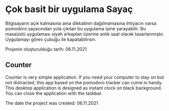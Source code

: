 # Çok basit bir uygulama Sayaç

Bilgisayarın açık kalmasına ama dikkatinin dağılmamasına ihtiyacın varsa pomodoro sayacından yola çıkılan bu uygulama işine yarayabilir.
Bu masaüstü uygulaması siyah arkaplan üzerine anlık saat olarak tasarlanmıştır. Uygulamayı görev çubuğu ile kapatabilirsin.

Projenin oluşturulduğu tarih: 06.11.2021

## Counter
Counter is very simple application.
If you need your computer to stay on but not distracted, this app based on the pomodoro tracker can come in handy.
This desktop application is designed as instant clock on black background. You can close the application with the taskbar.

The date the project was created: 06.11.2021
